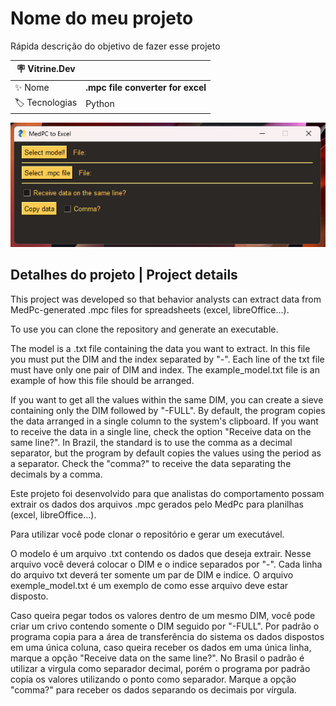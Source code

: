 # Nome do meu projeto

Rápida descrição do objetivo de fazer esse projeto

| :placard: Vitrine.Dev |     |
| -------------  | --- |
| :sparkles: Nome        | **.mpc file converter for excel**
| :label: Tecnologias | Python

<!-- Inserir imagem com a #vitrinedev ao final do link -->
![](https://github.com/psifabiohenrique/Med_to_Excel/blob/main/imagem_programa.png?raw=true#vitrinedev)

## Detalhes do projeto | Project details

This project was developed so that behavior analysts can extract data from MedPc-generated .mpc files for spreadsheets (excel, libreOffice...).

To use you can clone the repository and generate an executable.

The model is a .txt file containing the data you want to extract. In this file you must put the DIM and the index separated by "-". Each line of the txt file must have only one pair of DIM and index. The example_model.txt file is an example of how this file should be arranged.

If you want to get all the values within the same DIM, you can create a sieve containing only the DIM followed by "-FULL".
By default, the program copies the data arranged in a single column to the system's clipboard. If you want to receive the data in a single line, check the option "Receive data on the same line?".
In Brazil, the standard is to use the comma as a decimal separator, but the program by default copies the values using the period as a separator. Check the "comma?" to receive the data separating the decimals by a comma.

Este projeto foi desenvolvido para que analistas do comportamento possam extrair os dados dos arquivos .mpc gerados pelo MedPc para planilhas (excel, libreOffice...).

Para utilizar você pode clonar o repositório e gerar um executável.

O modelo é um arquivo .txt contendo os dados que deseja extrair. Nesse arquivo você deverá colocar o DIM e o indice separados por "-". Cada linha do arquivo txt deverá ter somente um par de DIM e indice. O arquivo exemple_model.txt é um exemplo de como esse arquivo deve estar disposto.

Caso queira pegar todos os valores dentro de um mesmo DIM, você pode criar um crivo contendo somente o DIM seguido por "-FULL".
Por padrão o programa copia para a área de transferência do sistema os dados dispostos em uma única coluna, caso queira receber os dados em uma única linha, marque a opção "Receive data on the same line?".
No Brasil o padrão é utilizar a virgula como separador decimal, porém o programa por padrão copia os valores utilizando o ponto como separador. Marque a opção "comma?" para receber os dados separando os decimais por vírgula.
